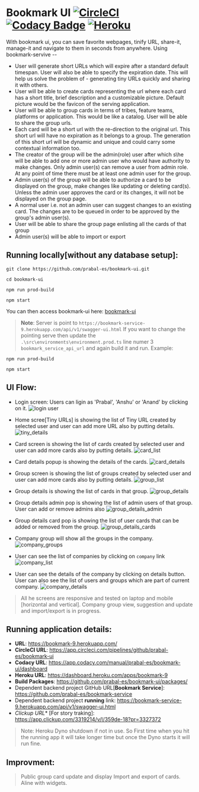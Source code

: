 # Bookmark UI [![CircleCI](https://circleci.com/gh/prabal-es/bookmark-ui.svg?style=svg&circle-token=54f45edb21d8d668f10df070d14b7dc742543691)](https://circleci.com/gh/prabal-es/bookmark-ui) [![Codacy Badge](https://app.codacy.com/project/badge/Grade/a42ad2db589c4aa8b6156a74da765ffe)](https://www.codacy.com?utm_source=github.com&amp;utm_medium=referral&amp;utm_content=prabal-es/bookmark-ui&amp;utm_campaign=Badge_Grade) [![Heroku](https://heroku-badge.herokuapp.com/?app=heroku-badge)](https://bookmark-9.herokuapp.com)


With bookmark ui, you can save favorite webpages, tinify URL, share-it, manage-it and navigate to them in seconds from anywhere. Using bookmark-servive --
- User will generate short URLs which will expire after a standard default timespan. User will also be able to specify the expiration date. This will help us solve the problem of - generating tiny URLs quickly and sharing it with others.
- User will be able to create cards representing the url where each card has a short title, brief description and a customizable picture. Default picture would be the favicon of the serving application.
- User will be able to group cards in terms of tribes, feature teams, platforms or application. This would be like a catalog. User will be able to share the group urls.
- Each card will be a short url with the re-direction to the original url. This short url will have no expiration as it belongs to a group. The generation of this short url will be dynamic and unique and could carry some contextual information too.
- The creator of the group will be the admin(role) user after which s\he will be able to add one or more admin user who would have authority to make changes. Only admin user(s) can remove a user from admin role. At any point of time there must be at least one admin user for the group.
- Admin user(s) of the group will be able to authorize a card to be displayed on the group, make changes like updating or deleting card(s). Unless the admin user approves the card or its changes, it will not be displayed on the group page.
- A normal user i.e. not an admin user can suggest changes to an existing card. The changes are to be queued in order to be approved by the group's admin user(s).
- User will be able to share the group page enlisting all the cards of that group
- Admin user(s) will be able to import or export

## Running locally[without any database setup]:
```
git clone https://github.com/prabal-es/bookmark-ui.git

cd bookmark-ui

npm run prod-build

npm start

```
You can then access bookmark-ui here: [bookmark-ui](http://localhost:4200)

> **Note**: Server is point to `https://bookmark-service-9.herokuapp.com/api/v1/swagger-ui.html` 
If you want to change the pointing serve then update the `.\src\environments\environment.prod.ts` line numer 3 `bookmark_service_api_url` 
and again build it and run. Example:
```
npm run prod-build

npm start
```

## UI Flow:
- Login screen: Users can ligin as 'Prabal', 'Anshu' or 'Anand' by clicking on it.
![login user](https://github.com/prabal-es/bookmark-service/blob/development/.github/docs/login_user.png?raw=true)

- Home scree[Tiny URLs] is showing the list of Tiny URL created by selected user and user can add more URL also by putting details.
![tiny_details](https://github.com/prabal-es/bookmark-service/blob/development/.github/docs/tiny_details.png?raw=true)

- Card screen is showing the list of cards created by selected user and user can add more cards also by putting details.
![card_list](https://github.com/prabal-es/bookmark-service/blob/development/.github/docs/card_list.png?raw=true)

- Card details popup is showing the details of the cards.
![card_details](https://github.com/prabal-es/bookmark-service/blob/development/.github/docs/card_details.png?raw=true)

- Group screen is showing the list of groups created by selected user and user can add more cards also by putting details.
![group_list](https://github.com/prabal-es/bookmark-service/blob/development/.github/docs/group_list.png?raw=true)

- Group details is showing the list of cards in that group.
![group_details](https://github.com/prabal-es/bookmark-service/blob/development/.github/docs/group_details.png?raw=true)

- Group details admin pop is showing the list of admin users of that group. User can add or remove admins also
![group_details_admin](https://github.com/prabal-es/bookmark-service/blob/development/.github/docs/group_details_admin.png?raw=true)

- Group details card pop is showing the list of user cards that can be added or removed from the group.
![group_details_cards](https://github.com/prabal-es/bookmark-service/blob/development/.github/docs/group_details_cards.png?raw=true)

- Company group will show all the groups in the company.
![company_groups](https://github.com/prabal-es/bookmark-service/blob/development/.github/docs/company_groups.png?raw=true)

- User can see the list of companies by clicking on `company` link
![company_list](https://github.com/prabal-es/bookmark-service/blob/development/.github/docs/company_list.png?raw=true)

- User can see the details of the company by clicking on details button. User can also see the list of users and groups which are part of current company.
![company_details](https://github.com/prabal-es/bookmark-service/blob/development/.github/docs/company_details.png?raw=true)

> All he screens are responsive and tested on laptop and mobile [horizontal and vertical].
> Company group view, suggestion and update and import/export is in progress.




## Running application details: 
- **URL**: https://bookmark-9.herokuapp.com/
- **CircleCI URL**: https://app.circleci.com/pipelines/github/prabal-es/bookmark-ui
- **Codacy URL**: https://app.codacy.com/manual/prabal-es/bookmark-ui/dashboard
- **Heroku URL**: https://dashboard.heroku.com/apps/bookmark-9
- **Build Packages**: https://github.com/prabal-es/bookmark-ui/packages/
- Dependent backend project GitHub URL[**Bookmark Service**]: https://github.com/prabal-es/bookmark-service
- Dependent backend project **running** link: https://bookmark-service-9.herokuapp.com/api/v1/swagger-ui.html
- *Clickup URL** [For story traking]: https://app.clickup.com/3319214/v/l/359de-18?pr=3327372

> Note: Heroku Dyno shutdown if not in use. So First time when you hit the running app it will take longer time but once the Dyno starts it will run fine.

## Improvment:
> Public group card update and display
> Import and export of cards.
> Aline with widgets.


  
